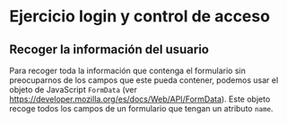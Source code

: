 # Ejercicio login y control de acceso

## Recoger la información del usuario

Para recoger toda la información que contenga el formulario sin preocuparnos de
los campos que este pueda contener, podemos usar el objeto de
JavaScript `FormData` (ver https://developer.mozilla.org/es/docs/Web/API/FormData).
Este objeto recoge todos los campos de un formulario que tengan un atributo `name`. 